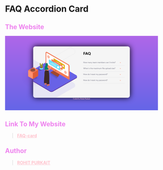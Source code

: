# FAQ Accordion Card 

<h2 style="color:violet">The Website</h2>

![](images/website-screenshot.png)

<h2 style="color:violet">Link To My Website</h2>

> <a href="https://codeswithroh.github.io/" style="color:pink; font-weight:bold">FAQ-card</a>



<h2 style="color:violet"> Author </h2>

> <a href="https://codeswithroh.github.io/" style="color:pink; font-weight:bold">ROHIT PURKAIT</a>
